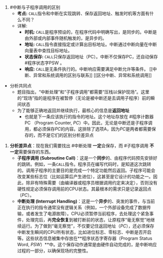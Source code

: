 1. #中断与子程序调用的区别
    *   **考点:** `CALL`指令和中断在实现跳转、保存返回地址、触发时机等方面有什么不同？
    *   详解:
        *   **时机:** `CALL`是程序预设的，在程序代码中明确写出，是同步的。中断是由外部或内部事件随机触发的，是异步的。
        *   **地址:** `CALL`指令直接指定或计算出目标地址。中断通过中断向量在中断向量表中查找目标地址。
        *   **状态保存:** `CALL`只保存返回地址（PC）。中断不仅保存PC，还自动保存 #程序状态字PSW   。
        *   **响应:** `CALL`是无条件执行的。中断响应需要满足中断允许等条件。
 [[中断、异常和系统调用的区别与联系]]  [[区分中断、异常和系统调用]] 
- 分析共同点
	- 题目指出，“中断处理”和“子程序调用”都需要“压栈以保护现场”。这里的“现场”指的是程序在被暂停（无论是被中断还是去调用子程序）前的瞬间状态
	- 为了能够正确地返回并继续执行，最核心的信息是**返回地址**
		- 也就是下一条应该执行的指令的地址。这个地址存放在 #程序计数器PC  （Program Counter, $PC$）中。因此，无论是中断还是子程序调用，都必须保存$PC$的内容。这排除了选项A，因为$PC$是两者都需要保存的，而不是它们的区别分析差异点

1.  **分析差异点**：现在我们需要找出 #中断处理 **一定**会保存，而 #子程序调用 **不一定**需要保存的东西。
    *   **子程序调用 (Subroutine Call)**：这是一个**同步**的、由程序代码预先安排好的跳转。例如，一条`CALL`指令。程序员在编写代码时，是知道这次跳转的。调用子程序的主要目的是完成一个特定功能然后返回。子程序可能会改变某些标志位（比如运算后产生进位），这甚至是它设计的功能之一。因此，除非有特殊需要（由编译器或程序员根据调用约定来决定），否则没有硬性规定必须保存调用前的CPU状态。其最根本的需求只是记录返回点（$PC$）。
    *   **中断处理 (Interrupt Handling)**：这是一个**异步**的、突发的事件，与当前正在执行的指令通常没有逻辑关系（例如，一个外部设备完成了数据传输，或者发生了电源故障）。CPU必须暂停当前程序，去处理这个紧急事件，处理完后，再**完全恢复**到被打断前的状态，让原程序“毫无察觉”地继续运行。为了做到“毫无察觉”，不仅要记住返回地址（$PC$），还必须保存中断发生瞬间的CPU所有状态，比如进位标志、零标志、中断是否开启等。这些状态信息被集中存放在**程序状态字寄存器（Program Status Word, $PSW$）**中。这个保存动作通常是由硬件自动完成的，是中断响应过程的一部分，以确保现场的完整性。
